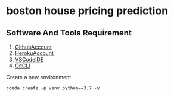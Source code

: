 # boston house pricing prediction

## Software And Tools Requirement

1. [GithubAccount](https://github.com)
2. [HerokuAccount](https://heroku.com)
3. [VSCodeIDE](https://code.visualstudio.com/)
4. [GitCLI](https://git-scm.com/downloads)

Create a new environment

```
conda create -p venv python==3.7 -y
```



